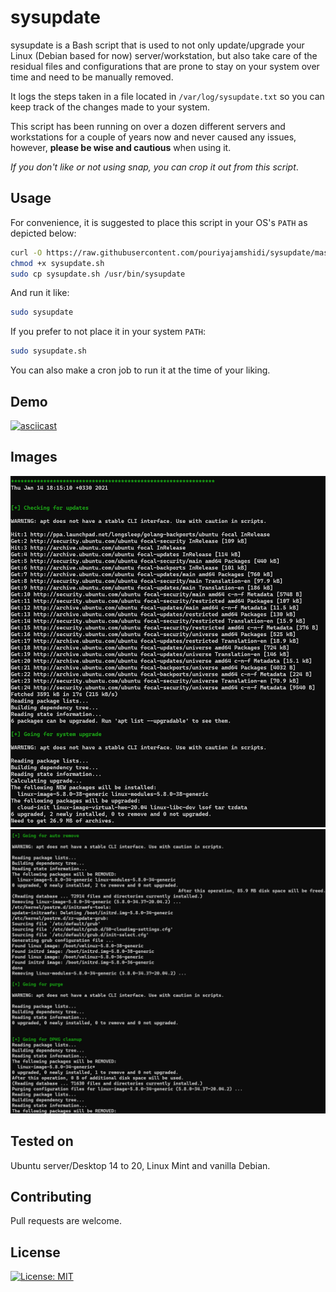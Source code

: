 # sysupdate

sysupdate is a Bash script that is used to not only update/upgrade your Linux (Debian based for now) server/workstation, but also take care of the residual files and configurations that are prone to stay on your system over time and need to be manually removed.

It logs the steps taken in a file located in ```/var/log/sysupdate.txt``` so you can keep track of the changes made to your system.

This script has been running on over a dozen different servers and workstations for a couple of years now and never caused any issues, however, **please be wise and cautious** when using it.

_If you don't like or not using snap, you can crop it out from this script_.

## Usage

For convenience, it is suggested to place this script in your OS's ```PATH``` as depicted below:

```bash
curl -O https://raw.githubusercontent.com/pouriyajamshidi/sysupdate/master/sysupdate.sh
chmod +x sysupdate.sh
sudo cp sysupdate.sh /usr/bin/sysupdate
```

And run it like:

```bash
sudo sysupdate
```

If you prefer to not place it in your system `PATH`:

```bash
sudo sysupdate.sh
```

You can also make a cron job to run it at the time of your liking.

## Demo

[![asciicast](https://asciinema.org/a/qnuWfHTvsXf8VDl0aHbpwC2Mq.svg)](https://asciinema.org/a/qnuWfHTvsXf8VDl0aHbpwC2Mq)

## Images

![sysupdate1](/images/sysupdate1.jpg)
![sysupdate2](/images/sysupdate2.jpg)

## Tested on

Ubuntu server/Desktop 14 to 20, Linux Mint and vanilla Debian.

## Contributing

Pull requests are welcome.

## License

[![License: MIT](https://img.shields.io/badge/License-MIT-yellow.svg)](https://opensource.org/licenses/MIT)
